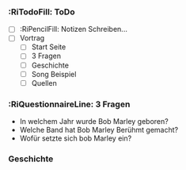 ### :RiTodoFill: ToDo
- [ ] :RiPencilFill: Notizen Schreiben...
- [ ] Vortrag
	- [ ] Start Seite
	- [ ] 3 Fragen
	- [ ] Geschichte
	- [ ] Song Beispiel
	- [ ] Quellen

### :RiQuestionnaireLine: 3 Fragen
- In welchem Jahr wurde Bob Marley geboren?
- Welche Band hat Bob Marley Berühmt gemacht? 
- Wofür setzte sich bob Marley ein?

### Geschichte
